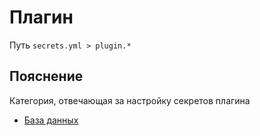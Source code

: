 # Плагин
Путь `secrets.yml > plugin.*`

## Пояснение
Категория, отвечающая за настройку секретов плагина
- [База данных](/ru/secrets/plugin/database/)